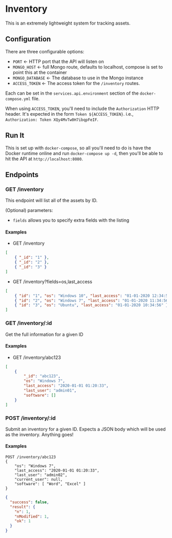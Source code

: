 # Inventory

This is an extremely lightweight system for tracking assets.

## Configuration

There are three configurable options:
- `PORT` <- HTTP port that the API will listen on
- `MONGO_HOST` <- full Mongo route, defaults to localhost, compose is set to point this at the container
- `MONGO_DATABASE` <- The database to use in the Mongo instance
- `ACCESS_TOKEN` <- The access token for the `/inventory` routes.

Each can be set in the `services.api.environment` section of the `docker-compose.yml` file.

When using `ACCESS_TOKEN`, you'll need to include the `Authorization` HTTP header.
It's expected in the form `Token ${ACCESS_TOKEN}`. i.e., `Authorization: Token XQy4MvTw0H7ibqpFeIF`.

## Run It

This is set up with `docker-compose`, so all you'll need to do is have the Docker runtime online and run `docker-compose up -d`, then you'll be able to hit the API at `http://localhost:8080`.

## Endpoints

### GET /inventory
This endpoint will list all of the assets by ID.

(Optional) parameters:
- `fields` allows you to specify extra fields with the listing

#### Examples
- GET /inventory
```json
[
    { "_id": "1" },
    { "_id": "2" },
    { "_id": "3" }
]
```
- GET /inventory?fields=os,last_access
```json
[
    { "id": "1", "os": "Windows 10", "last_access": "01-01-2020 12:34:56" },
    { "id": "2", "os": "Windows 7", "last_access": "01-01-2020 11:34:56" },
    { "id": "3", "os": "Ubuntu", "last_access": "01-01-2020 10:34:56" }
]
```

### GET /inventory/:id
Get the full information for a given ID

#### Examples
- GET /inventory/abc123
```json
[
    { 
        "_id": "abc123",
        "os": "Windows 7",
        "last_access": "2020-01-01 01:20:33",
        "last_user": "admin01",
        "software": []
    }
]
```

### POST /inventory/:id
Submit an inventory for a given ID.
Expects a JSON body which will be used as the inventory.
Anything goes!

#### Examples
```
POST /inventory/abc123
{
    "os": "Windows 7",
    "last_access": "2020-01-01 01:20:33",
    "last_user": "admin02",
    "current_user": null,
    "software": [ "Word", "Excel" ]
}
```

```json
{
  "success": false,
  "result": {
    "n": 1,
    "nModified": 1,
    "ok": 1
  }
}
```
